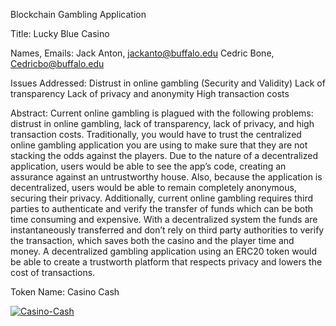 Blockchain Gambling Application

Title: Lucky Blue Casino

Names, Emails:
Jack Anton,   jackanto@buffalo.edu
Cedric Bone, Cedricbo@buffalo.edu


Issues Addressed: 
Distrust in online gambling (Security and Validity)
Lack of transparency
Lack of privacy and anonymity
High transaction costs 

Abstract:
Current online gambling is plagued with the following problems: distrust in online gambling, lack of transparency, lack of privacy, and high transaction costs. Traditionally, you would have to trust the centralized online gambling application you are using to make sure that they are not stacking the odds against the players. Due to the nature of a decentralized application, users would be able to see the app’s code, creating an assurance against an untrustworthy house.  Also, because the application is decentralized, users would be able to remain completely anonymous, securing their privacy. Additionally, current online gambling requires third parties to authenticate and verify the transfer of funds which can be both time consuming and expensive. With a decentralized system the funds are instantaneously transferred and don’t rely on third party authorities to verify the transaction, which saves both the casino and the player time and money. A decentralized gambling application using an ERC20 token would be able to create a trustworth platform that respects privacy and lowers the cost of transactions.

Token Name: Casino Cash

<a href="https://imgbb.com/"><img src="https://i.ibb.co/XYqphRF/Casino-Cash.png" alt="Casino-Cash" border="0"></a>




























































